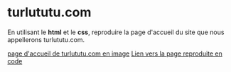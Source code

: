 # turlututu.com

En utilisant le **html** et le **css**, reproduire la page d'accueil du site que nous appellerons turlututu.com.

[page d'accueil de turlututu.com en image](/assets/img/turlututu.png)
[Lien vers la page reproduite en code](https://frederiquebaillais.github.io/turlututu.com/index.html)
